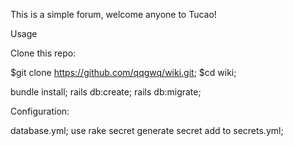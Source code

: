 This is a simple forum, welcome anyone to Tucao!


Usage

Clone this repo:


  $git clone https://github.com/qqgwq/wiki.git;
  $cd wiki;

  bundle install;
  rails db:create;
  rails db:migrate;

Configuration:

  database.yml;
  use rake secret generate secret add to secrets.yml;

